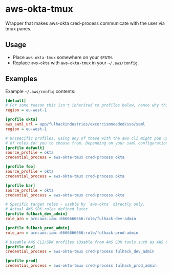 # aws-okta-tmux

Wrapper that makes aws-okta cred-process communicate with the user via tmux panes.

## Usage

- Place `aws-okta-tmux` somewhere on your `$PATH`.
- Replace `aws-okta` with `aws-okta-tmux` in your `~/.aws/config`.

## Examples

Example `~/.aws/config` contents:

```ini
[default]
# For some reason this isn't inherited to profiles below, hence why this line is repeated
region = eu-west-1

[profile okta]
aws_saml_url = app/fulhackindustries/excorcismneeded/sso/saml
region = eu-west-1

# Unspecific profiles, using any of these with the aws cli might pop up a list
# of roles for you to choose from. Depending on your saml configuration.
[profile default]
source_profile = okta
credential_process = aws-okta-tmux cred-process okta

[profile foo]
source_profile = okta
credential_process = aws-okta-tmux cred-process okta

[profile bar]
source_profile = okta
credential_process = aws-okta-tmux cred-process okta

# Specific target roles - usable by `aws-okta` directly only.
# Actual AWS SDK roles defined later.
[profile fulhack_dev_admin]
role_arn = arn:aws:iam::6666666666:role/fulhack-dev-admin

[profile fulhack_prod_admin]
role_arn = arn:aws:iam::6666666666:role/fulhack-prod-admin

# Useable AWS CLI/SDK profiles (Usable from AWS SDK tools such as AWS CLI)
[profile dev]
credential_process = aws-okta-tmux cred-process fulhack_dev_admin

[profile prod]
credential_process = aws-okta-tmux cred-process fulhack_prod_admin

```
